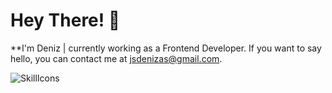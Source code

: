 # Hey There! 👋
**I'm Deniz | currently working as a Frontend Developer. If you want to say hello, you can contact me at jsdenizas@gmail.com.

![SkillIcons](https://skillicons.dev/icons?i=js,html,css,sass,bootstrap,stackoverflow,vscode,vue,vite,firebase)
